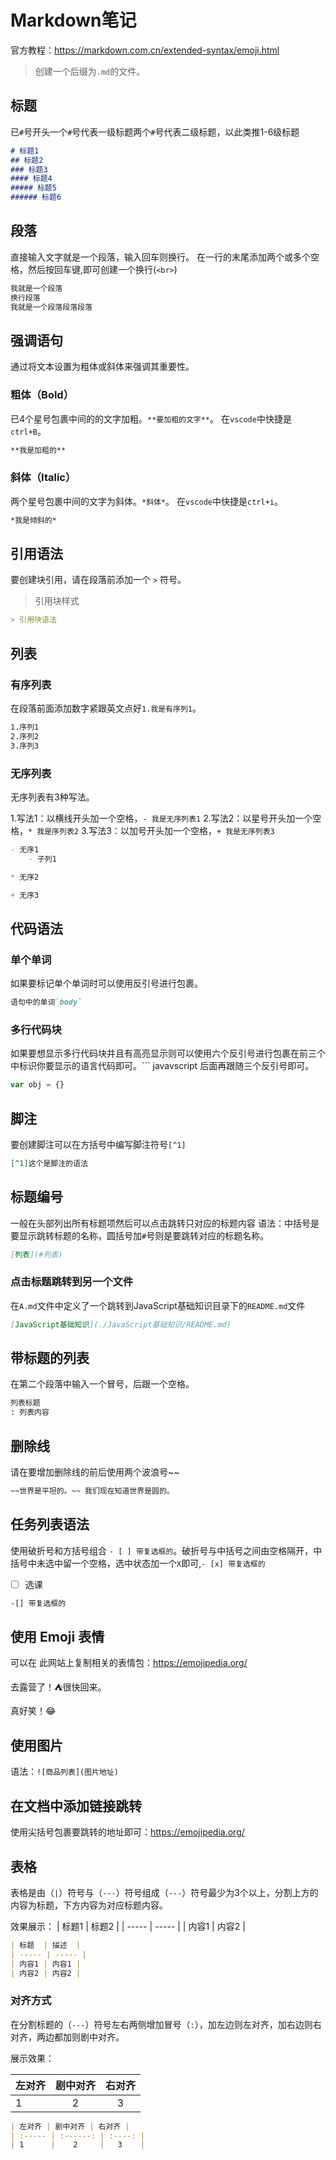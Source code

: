 # Markdown笔记

官方教程：<https://markdown.com.cn/extended-syntax/emoji.html>

> 创建一个后缀为`.md`的文件。

## 标题

已`#`号开头一个`#`号代表一级标题两个`#`号代表二级标题，以此类推1-6级标题

``` Markdown
# 标题1
## 标题2
### 标题3
#### 标题4
##### 标题5
###### 标题6
```

## 段落

直接输入文字就是一个段落，输入回车则换行。
在一行的末尾添加两个或多个空格，然后按回车键,即可创建一个换行(`<br>`)

``` Markdown
我就是一个段落
换行段落
我就是一个段落段落段落
```

## 强调语句

通过将文本设置为粗体或斜体来强调其重要性。

### 粗体（Bold）

已4个星号包裹中间的的文字加粗。`**要加粗的文字**`。
在`vscode`中快捷是`ctrl+B`。

``` Markdown
**我是加粗的**
```

### 斜体（Italic）

两个星号包裹中间的文字为斜体。`*斜体*`。
在`vscode`中快捷是`ctrl+i`。

``` Markdown
*我是倾斜的*
```

## 引用语法

要创建块引用，请在段落前添加一个 `>` 符号。

> 引用块样式

``` Markdown
> 引用块语法
```

## 列表

### 有序列表

在段落前面添加数字紧跟英文点好`1.我是有序列1`。

``` Markdown
1.序列1
2.序列2
3.序列3
```

### 无序列表

无序列表有3种写法。

1.写法1：以横线开头加一个空格，`- 我是无序列表1`
2.写法2：以星号开头加一个空格，`* 我是序列表2`
3.写法3：以加号开头加一个空格，`+ 我是无序列表3`

``` Markdown
- 无序1
    - 子列1

* 无序2

+ 无序3

```

## 代码语法

### 单个单词

如果要标记单个单词时可以使用反引号进行包裹。

``` Markdown
语句中的单词`body`
```

### 多行代码块

如果要想显示多行代码块并且有高亮显示则可以使用六个反引号进行包裹在前三个中标识你要显示的语言代码即可。``` javavscript 后面再跟随三个反引号即可。

``` javascript
var obj = {}
```

## 脚注

要创建脚注可以在方括号中编写脚注符号`[^1]`

```Markdown
[^1]这个是脚注的语法
```

## 标题编号

一般在头部列出所有标题项然后可以点击跳转只对应的标题内容
语法：中括号是要显示跳转标题的名称，圆括号加`#`号则是要跳转对应的标题名称。

```Markdown
[列表](#列表)
```

### 点击标题跳转到另一个文件

在`A.md`文件中定义了一个跳转到JavaScript基础知识目录下的`README.md`文件

```Markdown
[JavaScript基础知识](./JavaScript基础知识/README.md)
```

## 带标题的列表

在第二个段落中输入一个冒号，后跟一个空格。

```Markdown
列表标题
: 列表内容
```

## 删除线

请在要增加删除线的前后使用两个波浪号~~

```Markdown
~~世界是平坦的。~~ 我们现在知道世界是圆的。
```

## 任务列表语法

使用破折号和方括号组合 `- [ ] 带复选框的`。破折号与中括号之间由空格隔开，中括号中未选中留一个空格，选中状态加一个`X`即可,`- [x] 带复选框的`

- [ ] 选课

```Markdown
-[] 带复选框的
```

## 使用 Emoji 表情

可以在 此网站上复制相关的表情包：<https://emojipedia.org/>

去露营了！⛺很快回来。

真好笑！😂

## 使用图片

语法：`![商品列表](图片地址)`

## 在文档中添加链接跳转

使用尖括号包裹要跳转的地址即可：<https://emojipedia.org/>

## 表格

表格是由（`|`）符号与（`---`）符号组成（`---`）符号最少为3个以上，分割上方的内容为标题，下方内容为对应标题内容。

效果展示：
| 标题1 | 标题2 |
| ----- | ----- |
| 内容1 | 内容2 |

```Markdown
| 标题  | 描述  |
| ----- | ----- |
| 内容1 | 内容1 |
| 内容2 | 内容2 |
```

### 对齐方式

在分割标题的（`---`）符号左右两侧增加冒号（`:`），加左边则左对齐，加右边则右对齐，两边都加则剧中对齐。

展示效果：

| 左对齐 | 剧中对齐 | 右对齐 |
| :----- | :------: | :----: |
| 1      |    2     |   3    |

```Markdown
| 左对齐 | 剧中对齐 | 右对齐 |
| :----- | :------: | :----: |
| 1      |    2     |   3    |
```
